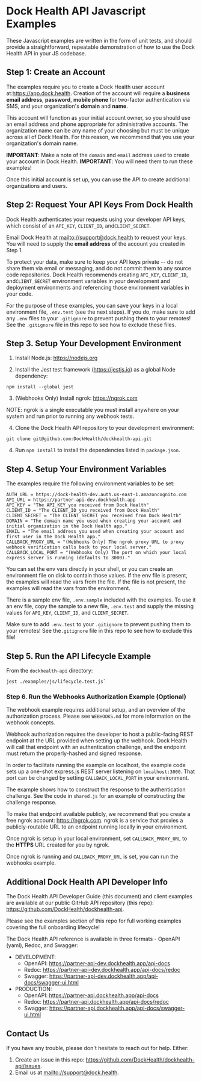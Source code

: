 # Dock Health API Javascript Examples 

These Javascript examples are written in the form of unit tests, and should provide a straightforward, repeatable
demonstration of how to use the Dock Health API in your JS codebase.

## Step 1: Create an Account

The examples require you to create a Dock Health user account at:<https://app.dock.health>. 
Creation of the account will require a **business email address**, **password**, **mobile phone** for two-factor 
authentication via SMS, and your organization's **domain** and **name**.

This account will function as your initial account owner, so you should use an email address and phone appropriate for
administrative accounts. The organization name can be any name of your choosing but must be unique across all of Dock
Health. For this reason, we recommend that you use your organization's domain name.

**IMPORTANT**: Make a note of the `domain` and `email` address used to create your account in Dock Health.
**IMPORTANT**: You will need them to run these examples!

Once this initial account is set up, you can use the API to create additional organizations and users.

## Step 2: Request Your API Keys From Dock Health

Dock Health authenticates your requests using your developer API keys, which consist of an `API_KEY`, `CLIENT_ID`, 
and`CLIENT_SECRET`.

Email Dock Health at <mailto://support@dock.health> to request your keys. 
You will need to supply the **email address** of the account you created in Step 1.

To protect your data, make sure to keep your API keys private -- do not share them via email or messaging, and do not
commit them to any source code repositories. Dock Health recommends creating `API_KEY`, `CLIENT_ID`, and`CLIENT_SECRET`
environment variables in your development and deployment environments and referencing those environment variables in
your code.

For the purpose of these examples, you can save your keys in a local environment file, `.env.test` (see the next steps).
If you do, make sure to add any `.env` files to your `.gitignore` to prevent pushing them to your remotes! See the 
`.gitignore` file in this repo to see how to exclude these files.

## Step 3. Setup Your Development Environment

1. Install Node.js: <https://nodejs.org>
   
2. Install the Jest test framework (<https://jestjs.io>) as a global Node dependency:

```shell
npm install --global jest
```   

3. (Webhooks Only) Install ngrok: <https://ngrok.com>
   
NOTE: ngrok is a single executable you must install anywhere on your system and run prior to running any webhook tests.

4. Clone the Dock Health API repository to your development environment:

```shell
git clone git@github.com:DockHealth/dockhealth-api.git
```

4. Run `npm install` to install the dependencies listed in `package.json`.

## Step 4. Setup Your Environment Variables

The examples require the following environment variables to be set:

```shell
AUTH_URL = https://dock-health-dev.auth.us-east-1.amazoncognito.com
API_URL = https://partner-api-dev.dockhealth.app
API_KEY = "The API_KEY you received from Dock Health"
CLIENT_ID = "The CLIENT_ID you received from Dock Health"
CLIENT_SECRET = "The CLIENT_SECRET you received from Dock Health"
DOMAIN = "The domain name you used when creating your account and initial organization in the Dock Health app."
EMAIL = "The email address you used when creating your account and first user in the Dock Health app."
CALLBACK_PROXY_URL = "(Webhooks Only) The ngrok proxy URL to proxy webhook verification calls back to your local server."
CALLBACK_LOCAL_PORT = "(Webhooks Only) The port on which your local express server is running (defaults to 3000)."
```

You can set the env vars directly in your shell, or you can create an environment file on disk to contain those values. 
If the env file is present, the examples will read the vars from the file. If the file is not present, the examples
will read the vars from the environment.

There is a sample env file, `.env.sample` included with the examples. To use it an env file, copy the sample to a new 
file, `.env.test` and supply the missing values for `API_KEY`, `CLIENT_ID`, and `CLIENT_SECRET`.

Make sure to add `.env.test` to your `.gitignore` to prevent pushing them to your remotes! See the`.gitignore` file 
in this repo to see how to exclude this file!

## Step 5. Run the API Lifecycle Example

From the `dockhealth-api` directory:

```shell
jest ./examples/js/lifecycle.test.js`
```

### Step 6. Run the Webhooks Authorization Example (Optional)

The webhook example requires additional setup, and an overview of the authorization process.
Please see `WEBHOOKS.md` for more information on the webhook concepts.

Webhook authorization requires the developer to host a public-facing REST endpoint at the URL provided when 
setting up the webhook. Dock Health will call that endpoint with an authentication challenge, and the endpoint 
must return the properly-hashed and signed response.

In order to facilitate running the example on localhost, the example code sets up a one-shot express.js REST server
listening on `localhost:3000`. That port can be changed by setting `CALLBACK_LOCAL_PORT` in your environment.

The example shows how to construct the response to the authentication challenge. 
See the code in `shared.js` for an example of constructing the challenge response.

To make that endpoint available publicly, we recommend that you create a free ngrok account: <https://ngrok.com>.
ngrok is a service that proxies a publicly-routable URL to an endpoint running locally in your environment.

Once ngrok is setup in your local environment, set `CALLBACK_PROXY_URL` to the **HTTPS** URL created for you by ngrok.

Once ngrok is running and `CALLBACK_PROXY_URL` is set, you can run the webhooks example.

## Additional Dock Health API Developer Info

The Dock Health API Developer Guide (this document) and client examples are available at our public
GitHub API repository (this repo): <https://github.com/DockHealth/dockhealth-api>.

Please see the examples section of this repo for full working examples covering the full onboarding lifecycle!

The Dock Health API reference is available in three formats - OpenAPI (yaml), Redoc, and Swagger:

- DEVELOPMENT:
  - OpenAPI: <https://partner-api-dev.dockhealth.app/api-docs>
  - Redoc: <https://partner-api-dev.dockhealth.app/api-docs/redoc>
  - Swagger: <https://partner-api-dev.dockhealth.app/api-docs/swagger-ui.html>
- PRODUCTION:
  - OpenAPI: <https://partner-api.dockhealth.app/api-docs>
  - Redoc: <https://partner-api.dockhealth.app/api-docs/redoc>
  - Swagger: <https://partner-api.dockhealth.app/api-docs/swagger-ui.html>

## Contact Us

If you have any trouble, please don't hesitate to reach out for help. Either:

1. Create an issue in this repo: <https://github.com/DockHealth/dockhealth-api/issues>.
2. Email us at <mailto://support@dock.health>. 

